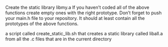 Create the static library libmy.a
If you haven’t coded all of the above functions create empty ones with the right prototype.
Don’t forget to push your main.h file to your repository. It should at least contain all the prototypes of the above functions.

a script called create_static_lib.sh that creates a static library called liball.a from all the .c files that are in the current directory
